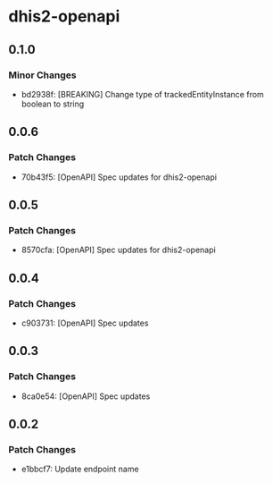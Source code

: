 # dhis2-openapi

## 0.1.0

### Minor Changes

- bd2938f: [BREAKING] Change type of trackedEntityInstance from boolean to string

## 0.0.6

### Patch Changes

- 70b43f5: [OpenAPI] Spec updates for dhis2-openapi

## 0.0.5

### Patch Changes

- 8570cfa: [OpenAPI] Spec updates for dhis2-openapi

## 0.0.4

### Patch Changes

- c903731: [OpenAPI] Spec updates

## 0.0.3

### Patch Changes

- 8ca0e54: [OpenAPI] Spec updates

## 0.0.2

### Patch Changes

- e1bbcf7: Update endpoint name
